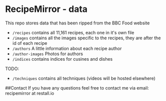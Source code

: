 # RecipeMirror - data
This repo stores data that has been ripped from the BBC Food website

* `/recipes` contains all 11,161 recipes, each one in it's own file
* `/images` contains all the images specific to the recipes, they are after the id of each recipe
* `/authors` A little information about each recipe author
* `/author-images` Photos for authors
* `/indices` contains indices for cusines and dishes

TODO:
* `/techniques` contains all techniques (videos will be hosted elsewhere)

##Contact
If you have any questions feel free to contact me via email: recipemirror at restall.io
